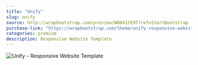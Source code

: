 ```yaml
---
title: "Unify"
slug: unify
source: http://wrapbootstrap.com/preview/WB0412697?ref=StartBootstrap
purchase-link: "https://wrapbootstrap.com/theme/unify-responsive-website-template-WB0412697?ref=StartBootstrap"
categories: premium
description: Responsive Website Template
---
```


<img src="http://sbootstrap.startbootstrapc.netdna-cdn.com/assets/img/premium/unify.jpg" class="img-responsive" alt="Unify - Responsive Website Template">
